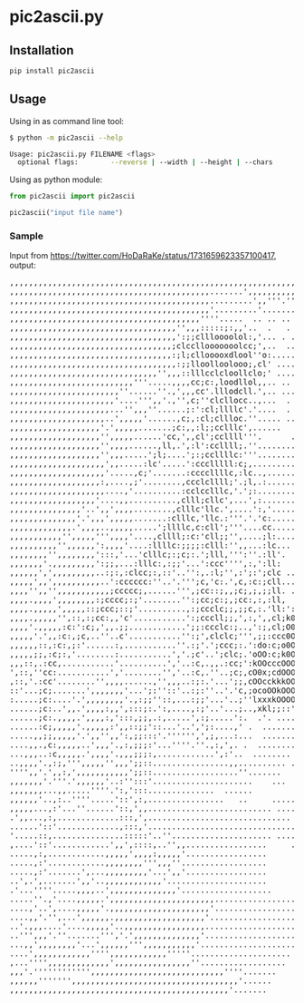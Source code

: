 # pic2ascii.py

## Installation

```sh
pip install pic2ascii
```

## Usage

Using in as command line tool:

```bash
$ python -m pic2ascii --help

Usage: pic2ascii.py FILENAME <flags>
  optional flags:        --reverse | --width | --height | --chars
```

Using as python module:

```python
from pic2ascii import pic2ascii

pic2ascii("input file name")
```

### Sample

Input from https://twitter.com/HoDaRaKe/status/1731659623357100417, output:

<pre>
,,,,,,,,,,,,,,,,,,,,,,,,,,,,,,,,,,,,,,,,,,,,,,,,,,,,,,,,,,,,,,,,,,,,,,,,,,,,,,,,,,,,,,,,,,,,,,,,,,,,,,,,,,,,,,,,,,,,,,,,,,,,,,,,,,,,,,,,,,,,,,,,,,,,,,
,,,,,,,,,,,,,,,,,,,,,,,,,,,,,,,,,,,,,,,,,,.......',,,,,,,,,,,,,,,,,,,,,,,,,,,,,,,,,,,,,,,,,,,,,,,,,,,,,,,,,,,,,,,,,,,,,,,,,,,,,,,,,,,,,,,,,,,,,,,,,,,,
,,,,,,,,,,,,,,,,,,,,,,,,,,,,,,,,,,,,,,,,,,.........',,'''.''','....''''''.'',,,,,,,,,,,,,,,,,,,,,,,,,,,,,,,,,,,,,,,,,,,,,,,,,,,,,,,,,,,,,,,,,,,,,,,,,,
,,,,,,,,,,,,,,,,,,,,,,,,,,,,,,,,,,,,,,,,,,'.........'........................,,,,,,,,,,,,,,,,,,,,,,,,,,,,,,,,,,,,,,,,,,,,,,,,,,,,,,,,,,,,,,,,,,,,,,,,,
,,,,,,,,,,,,,,,,,,,,,,,,,,,,,,,,,,,,,,,,''''.....  .. .. ..    ....',:;;cccccccccccc;,,,,,,,,,,,,,,,,,,,,,,,,,,,,,,,,,,,,,,,,,,,,,,,,,,,,,,,,,,,,,,,,,
,,,,,,,,,,,,,,,,,,,,,,,,,,,,,,,,,,,'',,,:::::;:,,'..  .   .   ..:clooooollloooooooddoolccccc;;;;;::::::,,,,,,,,,,,,,,,,,,,,,,,,,,,,,,,,,,,,,,,,,,,,,,,
,,,,,,,,,,,,,,,,,,,,,,,,,,,,,,,,,,,':;;cllloooolol:,'... . .  .',,,::::::;cllooooolllodooollcllllcc;::cc,,,,,,,,,,,,,,,,,,,,,,,,,,,,,,,,,,,,,,,,,,,,,,
,,,,,,,,,,,,,,,,,,,,,,,,,,,,,,,,,,;clccllooooooolcc;',..  ...  .;::::;loooooddooollcloooooollooolll:..'.',,,,,,,,,,,,,,,,,,,,,,,,,,,,,,,,,,,,,,,,,,,,,
,,,,,,,,,,,,,,,,,,,,,,,,,,,,,,,,,,:;l;cllooooxdlool''o:..........''':;ccccccclcccllloooolooooollc;;::;;:,,,,,,,,,,,,,,,,,,,,,,,,,,,,,,,,,,,,,,,,,,,,,,
,,,,,,,,,,,,,,,,,,,,,,,,,,,,,,,,,,,:;;lloolloolooo;,cl' ...........,:::;;;;;cccccloooodooolllccc;;;;loo;;:,,,,,,,,,,,,,,,,,,,,,,,,,,,,,,,,,,,,,,,,,,,,
,,,,,,,,,,,,,,,,,,,,,,,,,,,,,,,'',,,::lllcclcloollclo;' ...........:lollllooooololloodollllllooooooooloocc;'',,,,,,,,,,,,,,,,,,,,,,,,,,,,,,,,,,,,,,,,,
,,,,,,,,,,,,,,,,,,,,,,,,,,'''.....,,,,cc;c:,loodllol,,.. .. . ...';clllllllllccccllccllloooddoooolcooollo;c;''',,,,,,,,,,,,,,,,,,,,,,,,,,,,,,,,,,,,,,,
,,,,,,,,,,,,,,,,,,,,,,,''......''.,',,,cc'.lllodcll.',.. ........'',:cc;ccc;;:;cllclloooooooolooollodoolll:lc'''',,,,,,,,,,,,,,,,,,,,,,,,,,,,,,,,,,,,,
,,,,,,,,,,,,,,,,,,,,,,'....''',,'.,'',c;''clcllocc..,...  . ...'',:,,''..,;;;clollloooooooollooccccollolcl;ccc'.'',,,,,,,,,,,,,,,,,,,,,,,,,,,,,,,,,,,,
,,,,,,,,,,,,,,,,,,,,,...'',,,''......;:':cl;llllc'.'....  .  .,','',,,''.:cclllllooooollllclol;',:lllllllcclc;c...,,,,,,,,,,,,,,,,,,,,,,,,,,,,,,,,,,,,
,,,,,,,,,,,,,,,,,,,,..',,,,,'......,c;,:cl;cllloc.''..... .....::,,',,,:;cllolloollllccllcllllxx,;lllclllccll;:;...,,,,,,,,,,,,,,,,,,,,,,,,,,,,,,,,,,,
,,,,,,,,,,,,,,,,,,,'.',,,,,.......;c:,,:l;;cclllc',......   ....'',:;ccccccccclllllllllcllllx0K0;lllcclllclcll;;,'..,,,,,,,,,,,,,,,,,,,,,,,,,,,,,,,,,,
,,,,,,,,,,,,,,,,,,,'',,,,,......'cc,',,cl';ccllll'''.      .....',:;;,..,,;;;clllllllcclodkkOkxocclc;clllccc,cc;c,,'.,,,,,,,,,,,,,,,,,,,,,,,,,,,,,,,,,
,,,,,,,,,,,,,,,,,,,'',,,,......,ll,.',:l':ccllll;.''...........:;:ldlol,',,l;llllcc;:;coldxxxo;;c;::;lllc:c:.;''c;,,.',,,,,,,,,,,,,,,,,,,,,,,,,,,,,,,,
,,,,,,,,,,,,,,,,,,,'',,,.....';l;....';:;ccllllc:'''..........:,:kkdkdlcc,;lccc:::;:::o:,;o::;;;,,;cllc;:;,..'..:;:',',,,,,,,,,,,,,,,,,,,,,,,,,,,,,,,,
,,,,,,,,,,,,,,,,,,,,',,.....:lc'.....':ccclllll:c;,.............,kK0kkokOd;c;:,:;oOOk;:;lkX0odxl:cllc;:;:,......,,;,,,,,,,,,,,,,,,,,,,,,,,,,,,,,,,,,,,
,,,,,,,,,,,,,,,,,,,,'.....,c;'.......:ccccllllc,:lc..,............o00kd0OldxloxddKKKKOxk0KKK0ko;;c;::::,,''.....',',,,,,,,,,,,,,,,,,,,,,,,,,,,,,,,,,,,
,,,,,,,,,,,,,,,,,,,:,....,;'........,ccclcllll;'.;l,.:.............;xOOKx0KkO0Kx00000K00000Okdoolc;,,''..'..',...,',,,,,,,,,,,,,,,,,,,,,,,,,,,,,,,,,,,
,,,,,,,,,,,,,,,,,,,,....,'..........:cclcclllc,'.';:...........'''',.';:OK000000000000000000000OOO0c...'''.''.''',,,,,,,,,,,,,,,,,,,,,,,,,,,,,,,,,,,,,
,,,,,,,,,,,,,,,,,,'....,,..........,clll;cllc',...',:..........:;olxooxk000K00000000000000000000K0KKko,,',,,',,',,,,,,,,,,,,,,,,,,,,,,,,,,,,,,,,,,,,,,
,,,,,,,,,,,,,,,'..',,',,,,........,clllc'llc.',....':,'.......'kk000KK0000000000000000000000000000K0kl,,,,,,,,,,,,,,,,,,,,,,,,,,,,,,,,,,,,,,,,,,,,,,,,
,,,,,,,,,,,,,,'.',,,',,,,,.......:clllc,'llc.:'''.'.'c:.......c00000000000000KK0000000000000000000x;,,,,,,,,,,,,,,,,,,,,,,,,,,,,,,,,,,,,,,,,,,,,,,,,,,
,,,,,,,,,,,,,.',,,,..,,,,,.....';llllc,c:cll';'''....cc......:0K00KKKKKK0000kok0KKK0000000000K0Ol;:,,,,,,,,,,,,,,,,,,,,,,,,,,,,,,,,,,,,,,,,,,,,,,,,,,,
,,,,,,,,,,,'',,,,,''',,,,'....,cllll;:c:'cll;;'',....;l:.....ll;cllooxkkO0KKKc::;oxO0KKK000K0dl:,,,,,,,,,,,,,,,,,,,,,,,,,,,,,,,,,,,,,,,,,,,,,,,,,,,,,,
,,,,,,,,,,'',,,,,,':,,,,'....:llllc:;;;;:clll:'',,...:lc...  . ......'..',:;l:'....',cokO0Odc;kkc,,,,,,,,,,,,,,,,,,,,,,,,,,,,,,,,,,,,,,,,,,,,,,,,,,,,,
,,,,,,,,'',,,,,,,,':::,'...'clllc;:;c;:.';lll,''':''.:ll'.  ........'.....    ..........,:;c;:ckOkdo:,,,,,,,,,,,,,,,,,,,,,,,,,,,,,,,,,,,,,,,,,,,,,,,,,
,,,,,,,'.,,,,,,,,,':;;,...:lllc:,:;;'...':ccc'''',:,':ll:   ..............    ..,:;cccc,'..:xOOOO000kxd;:,,,,,,,,,,,,,,,,,,,,,,,,,,,,,,,,,,,,,,,,,,,,,
,,,,,,',',,,,,,,,,..:;:,:clcc;:,::'..'':,.:l;'',:';:';clc ...............   .cdk000KKKK0Odc,:ox00OOO000K0d,,,,,,,,,,,,,,,,,,,,,,,,,,,,,,,,,,,,,,,,,,,,
,,,,,',,',,,,,,,,,,..':cccccc:''..'.''';c,'c:.',c,:c:;cll..............',;dO0KK0000000000KKOl,o0lxOO0000o:'',,,,,,,,,,,,,,,,,,,,,,,,,,,,,,,,,,,,,,,,,,
,,,,'',,'',,,,,,,,,,,;ccccc;,......''',;cc::;,,;c;,;,;;ll. ........,;lok0K000000000000000000Ko:;,o0kc,'......',,,,,,,,,,,,,,,,,,,,,,,,,,,,,,,,,,,,,,,,
,,,,.,,,,',,,,,,,,:;cccc;:;'........'':;cc;c:;,;cc:,:,:ll,  ....,oO00000000000000000000000000Ko,:,c,  ...........',,,,,,,,,,,,,,,,,,,,,,,,,,,,,,,,,,,,
,,,,.,,,,,',,,,,::;ccc;::;'..........,:;ccclc;;,;;c,:.'ll:':cc:x0K0000000000000000000000000000O,':,    ............,,,,,,,,,,,,,,,,,,,,,,,,,,,,,,,,,,,
,,,,.,,,,,'',::,:;cc:,,'c'...........':;cccll;;,',:,',,cl;k00Ox0000000000000000000000000000000Ko','.....    ........,,,,,,,,,,,,,,,,,,,,,,,,,,,,,,,,,,
,,,,'.,,,,,:c:':c;,',,.;;............';;:ccclc:;..,':;,cl;O00O00000000000000000000000000000000K0:,,,,,,,,'.    .... .,,,,,,,,,,,,,,,,,,,,,,,,,,,,,,,,,
,,,,,'.',,:c:,;c,..''..c'...........'':;',clclc;''',;;:ccc0OOO0000000000000000000000000K00OOkxxdc.,,,,,,,,,.   ..'.  ',,,,,,,,,,,,,,,,,,,,,,,,,,,,,,,,
,,,,,,::,:c:,;:'......:,...........''.:;'.';ccc;:.':do:c;o0OO0O0O0000000000O000000000Odc:,''.........,,,,,,,.    .....,,,,,,,,,,,,,,,,,,,,,,,,,,,,,,,,
,,,,,;;,:c;:,'........:...........','.;c'..';clc;.'oOO:c;k0OOOkOOO000000000Ook000koc,.......'''.......'',,,,,.    .....,,,,,,,,,,,,,,,,,,,,,,,,,,,,,,,
,,,::,.:cc,...........'..........','..:c,.,,.:cc;':kOOcccOOOOOxOOOOO0000000Kx;oc'.........................',,,.   .... .,,,,,,,,,,,,,,,,,,,,,,,,,,,,,,
',::,''cc:...........','........'','..:c,.''..;c;,cO0x;cdOOOOOdOOOOO00000Odl:....'..'.............''''.......''   ..... .,,,,,,,,,,,,,,,,,,,,,,,,,,,,,
,::,'.:cc'........'',,,,......,'',,,..:;:.'...';;,cOOcckkkOOOOkxO00000ko:...........''''.',,'........''''..   ..  ...... .,,,,,,,,,,,,,,,,,,,,,,,,,,,,
::'...;c;.......',,,,,,,'...';:''::'..:;:''..'.'c,;ocoOOkOOOOO0kdxxdc'. .......,:'....','...'.............   .',  ......  .,,,,,,,,,,,,,,,,,,,,,,,,,,,
:.....;c:....'.',,,,,,,,'.,:;;''::,...:;;'...'..;''lxxxkOOOOOkd;. ........''....''......'......   .......     .,.  ......  .,,,,,,,,,,,,,,,,,,,,,,,,,,
......;c:..',,.',,,,:,,',:::;:.':,....,:;'..'...;..,xkl;;::'....  ..............     ........    ......       ':.  .......  .:,,,,,,,,,,,,,,,,,,,,,,,,
......;c:.,,,,.',,,,:,':::,;;,.:,.....',:;.....':.  .'. ..... ..............''..        ....           ...    .,'  ........  .,,,,,,,,,,,,,,,,,,,,,,,,
......:c;,,,,,'.,,,,,:',,::;;'::...'..',';:....,' .  ......................''....        ........... . ....     .  .........  .:,,,,,,,,,,,,,,,,,,,,,,
.....,,;;,,,,,'.',,'',,':,;;:::'.'''''',',;,...:...  ............................   ...''''''''...............        .......  .,,,,,,,,,,,,,,,,,,,,,,
....,,.,c:,,,,,..',,,'.,:,;;;:'...''''.''.,:,',. .  ..........'............   .      ..............'''''''........        ....  .,,,,,,,,,,,,,,,,,,,,,
...,,,..:c,,,,,.',,,,'.,,,;;;:,............',:'..  ........ ................  ...  .  ...............................    ... .    ',,,,,,,,,,,,,,,,,,,
..,,,,'.,:;,''',,,,,'',,,';;::................,,.......... .......  .....     ....  .. ..............................  .  ....     ',,,,,,,,,,,,,,,,,,
'''',,'.',,:,',,,,,,,,,,,';;::..................''.......            ..............  ..............................  .     .....   .,,,,,,,,,,,,,,,,,,
,,,,,,,'.'''.',,,,,,'..:'':::'.....................    ...              ........      .........................                ..   ,,,,,,,,,,,,,,,,,,
,,,,,,,...,,.....''''.':,':::..............  ......                        ......      ......................    ..   .         .   ,,,,,,,,,,,,,,,,,,
,,,,,,'..,:..''''.....'::',:,................   ..     ......             .......       ............. .  .     .                ... ,,,,,,,,,,,,,,,,,,
,,,,,...,:'...''......'::,',,.......................... ........                         ............. .....                    ....',,,,,,,,,,,,,,,,,
.',,...,:,.............:::,',.............................. .......      .                  .. ................  .               ....,,,,,,,,,,,,,,,,,
......'::'.............,:::,'.........................................                              .................       .''''''',,,,,,,,,,,,,,,,,,
'.....::,...............:::::'..''..................... ................              .        ...            ..........     .:,,,,,,,,,,,,,,,,,,,,,,,
,....'::'............',,',::::,..'',,.................     ...............                    .              ...........      .,,,,,,,,,,,,,,,,,,,,,,,
.....,:,............,,,,,',,,,:,,,,,'.................        ..    .     ..                                ...............    .,,,,,,,,,,,,,,,,,,,,,,
.....,:'............,,,,,,,,''',,,''..................         ....    .....                                 .................  .,,,,,,,,,,,,,,,,,,,,,
.....,:'.......',...,,,,,,,,,'...',,'.................        ...        ...             .........            .........          ',,,,,,,,,,,,,,,,,,,,
..',.',.......',,'..,,,,,,,,,,,,'.....................                              .....                      ....     ......  ',,,,,,,,,,,,,,,,,,,,,
.'...''''.....,,,,..',,,,,,,,,,,,,,'...................     .     ....         .                 ........      ...    ............,,,,,,,,,,,,,,,,,,,,
.....''.,'....,,,,,.',,,,,,,,,,,,,,,,,,,,,,............................                ..     ..............    ..     ............',,,,,,,,,,,,,,,,,,
....,'..',....,,,,,'.,,,,,,,,,,,,,,,,,,,,,'............................               ...   ..................  .        ............,,,,,,,,,,,,,,,,,
....,,'.'',...',,,,,,.,,,,,,,,,,,,,,,,,,,'..........................               .. ..... ..... .............           .............,,,,,,,,,,,,,,,
..'.,,,....'....,,,,,'..,,,,,,,,,,,,,,,,,.......................               . ...  ......  ... ...............             ..........',,,,,,,,,,,,,
..''',,,'.''.......''','.',,,,,,,,,,,,,,'.....................                ....    .......     ................ .              ........',,,,,,,,,,,
...,,',,,,,,,,'...',,,,,,''',,,,,,,,,,,'....................                . ...     ........    ................. .                 ......',,,,,,,,,
....',,,,,,,,,,,,'''',,,,,,,,,,,,'''''.....................      .         .. ..     .......... .  .. .............                     ......',,,,,,,
,...'''',,,,,,,,,,,,,',,,,,,,,,,,,,,,,''..................     ...        ... .      .......... .....    ........... .     .               ......',,,,
,,,'.'''''''''''',,,,,,,,,,,,,,,,,,,,,,,,,,,,''''.......      ...       .....      .  ......... ......    ..........  .      ..                .. ,,,,
,,,,,,''''''',,,,,,,,,,,,,,,,,,,,,,,,,,,,,,,,,,,'......      ....      ......    ...  ........  .. ...     .........  ..       ..              .. ',,,
,,,,,,,,,,,,,,,,,,,,,,,,,,,,,,,,,,,,,,,,,,,,,,'.......      ....      .......  .....  .......  .   ...      ........  ..                          ,,,,
</pre>
